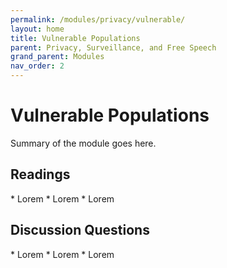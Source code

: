 ```yaml
---
permalink: /modules/privacy/vulnerable/
layout: home
title: Vulnerable Populations
parent: Privacy, Surveillance, and Free Speech
grand_parent: Modules
nav_order: 2
---
```


# Vulnerable Populations
Summary of the module goes here.

<h2 class="text-delta">Readings</h2>
* Lorem
* Lorem
* Lorem

<h2 class="text-delta">Discussion Questions</h2>
* Lorem
* Lorem
* Lorem